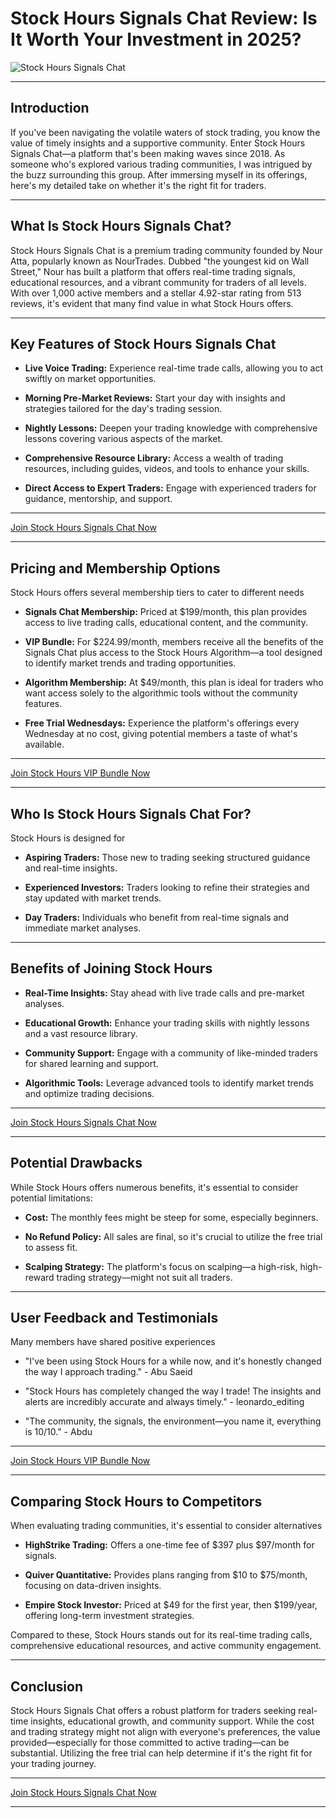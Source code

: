 # Stock Hours Signals Chat Review: Is It Worth Your Investment in 2025?
![Stock Hours Signals Chat](https://github.com/user-attachments/assets/27964f32-247f-4a03-917b-8451d593fffb)

---

## Introduction

If you've been navigating the volatile waters of stock trading, you know the value of timely insights and a supportive community. Enter Stock Hours Signals Chat—a platform that's been making waves since 2018. As someone who's explored various trading communities, I was intrigued by the buzz surrounding this group. After immersing myself in its offerings, here's my detailed take on whether it's the right fit for traders.

---

## What Is Stock Hours Signals Chat?

Stock Hours Signals Chat is a premium trading community founded by Nour Atta, popularly known as NourTrades. Dubbed "the youngest kid on Wall Street," Nour has built a platform that offers real-time trading signals, educational resources, and a vibrant community for traders of all levels. With over 1,000 active members and a stellar 4.92-star rating from 513 reviews, it's evident that many find value in what Stock Hours offers.

---

## Key Features of Stock Hours Signals Chat

* **Live Voice Trading:** Experience real-time trade calls, allowing you to act swiftly on market opportunities.

* **Morning Pre-Market Reviews:** Start your day with insights and strategies tailored for the day's trading session.

* **Nightly Lessons:** Deepen your trading knowledge with comprehensive lessons covering various aspects of the market.

* **Comprehensive Resource Library:** Access a wealth of trading resources, including guides, videos, and tools to enhance your skills.

* **Direct Access to Expert Traders:** Engage with experienced traders for guidance, mentorship, and support.

---

[Join Stock Hours Signals Chat Now](https://whop.com/skillset-solutions?a=kelechienwere1234)

---

## Pricing and Membership Options

Stock Hours offers several membership tiers to cater to different needs

* **Signals Chat Membership:** Priced at \$199/month, this plan provides access to live trading calls, educational content, and the community.

* **VIP Bundle:** For $224.99/month, members receive all the benefits of the Signals Chat plus access to the Stock Hours Algorithm—a tool designed to identify market trends and trading opportunities.

* **Algorithm Membership:** At $49/month, this plan is ideal for traders who want access solely to the algorithmic tools without the community features.

* **Free Trial Wednesdays:** Experience the platform's offerings every Wednesday at no cost, giving potential members a taste of what's available.

---

[Join Stock Hours VIP Bundle Now](https://whop.com/skillset-solutions?a=kelechienwere1234)

---

## Who Is Stock Hours Signals Chat For?

Stock Hours is designed for

* **Aspiring Traders:** Those new to trading seeking structured guidance and real-time insights.

* **Experienced Investors:** Traders looking to refine their strategies and stay updated with market trends.

* **Day Traders:** Individuals who benefit from real-time signals and immediate market analyses.

---

## Benefits of Joining Stock Hours

* **Real-Time Insights:** Stay ahead with live trade calls and pre-market analyses.

* **Educational Growth:** Enhance your trading skills with nightly lessons and a vast resource library.

* **Community Support:** Engage with a community of like-minded traders for shared learning and support.

* **Algorithmic Tools:** Leverage advanced tools to identify market trends and optimize trading decisions.

---

[Join Stock Hours Signals Chat Now](https://whop.com/skillset-solutions?a=kelechienwere1234)

---

## Potential Drawbacks

While Stock Hours offers numerous benefits, it's essential to consider potential limitations:

* **Cost:** The monthly fees might be steep for some, especially beginners.

* **No Refund Policy:** All sales are final, so it's crucial to utilize the free trial to assess fit.

* **Scalping Strategy:** The platform's focus on scalping—a high-risk, high-reward trading strategy—might not suit all traders.

---

## User Feedback and Testimonials

Many members have shared positive experiences

* "I've been using Stock Hours for a while now, and it's honestly changed the way I approach trading." - Abu Saeid

* "Stock Hours has completely changed the way I trade! The insights and alerts are incredibly accurate and always timely." - leonardo\_editing

* "The community, the signals, the environment—you name it, everything is 10/10." - Abdu

---

[Join Stock Hours VIP Bundle Now](https://whop.com/skillset-solutions?a=kelechienwere1234)

---

## Comparing Stock Hours to Competitors

When evaluating trading communities, it's essential to consider alternatives

* **HighStrike Trading:** Offers a one-time fee of $397 plus $97/month for signals.

* **Quiver Quantitative:** Provides plans ranging from $10 to $75/month, focusing on data-driven insights.

* **Empire Stock Investor:** Priced at $49 for the first year, then $199/year, offering long-term investment strategies.

Compared to these, Stock Hours stands out for its real-time trading calls, comprehensive educational resources, and active community engagement.

---

## Conclusion

Stock Hours Signals Chat offers a robust platform for traders seeking real-time insights, educational growth, and community support. While the cost and trading strategy might not align with everyone's preferences, the value provided—especially for those committed to active trading—can be substantial. Utilizing the free trial can help determine if it's the right fit for your trading journey.

---

[Join Stock Hours Signals Chat Now](https://whop.com/skillset-solutions?a=kelechienwere1234)

---
